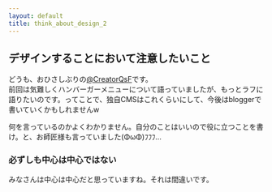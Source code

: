 ```yaml
---
layout: default
title: think_about_design_2
---
```


## デザインすることにおいて注意したいこと

どうも、おひさしぶりの[@CreatorQsF](http://f.9en.co/?move=mainSns)です。  
前回は気難しくハンバーガーメニューについて語っていましたが、もっとラフに語りたいのです。ってことで、独自CMSはこれくらいにして、今後はbloggerで書いていくかもしれませんw

何を言っているのかよくわかりません。自分のことはいいので役に立つことを書け。と、お師匠様も言っていました(ΦωΦ)ﾌﾌﾌ…

### 必ずしも中心は中心ではない

みなさんは中心は中心だと思っていますね。それは間違いです。